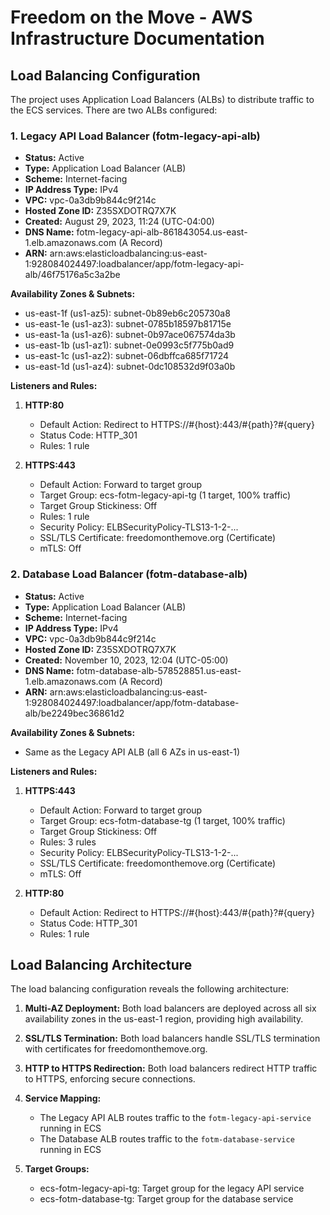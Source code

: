 # Freedom on the Move - AWS Infrastructure Documentation

## Load Balancing Configuration

The project uses Application Load Balancers (ALBs) to distribute traffic to the ECS services. There are two ALBs configured:

### 1. Legacy API Load Balancer (fotm-legacy-api-alb)

- **Status:** Active
- **Type:** Application Load Balancer (ALB)
- **Scheme:** Internet-facing
- **IP Address Type:** IPv4
- **VPC:** vpc-0a3db9b844c9f214c
- **Hosted Zone ID:** Z35SXDOTRQ7X7K
- **Created:** August 29, 2023, 11:24 (UTC-04:00)
- **DNS Name:** fotm-legacy-api-alb-861843054.us-east-1.elb.amazonaws.com (A Record)
- **ARN:** arn:aws:elasticloadbalancing:us-east-1:928084024497:loadbalancer/app/fotm-legacy-api-alb/46f75176a5c3a2be

**Availability Zones & Subnets:**
- us-east-1f (us1-az5): subnet-0b89eb6c205730a8
- us-east-1e (us1-az3): subnet-0785b18597b81715e
- us-east-1a (us1-az6): subnet-0b97ace067574da3b
- us-east-1b (us1-az1): subnet-0e0993c5f775b0ad9
- us-east-1c (us1-az2): subnet-06dbffca685f71724
- us-east-1d (us1-az4): subnet-0dc108532d9f03a0b

**Listeners and Rules:**
1. **HTTP:80**
   - Default Action: Redirect to HTTPS://#{host}:443/#{path}?#{query}
   - Status Code: HTTP_301
   - Rules: 1 rule

2. **HTTPS:443**
   - Default Action: Forward to target group
   - Target Group: ecs-fotm-legacy-api-tg (1 target, 100% traffic)
   - Target Group Stickiness: Off
   - Rules: 1 rule
   - Security Policy: ELBSecurityPolicy-TLS13-1-2-...
   - SSL/TLS Certificate: freedomonthemove.org (Certificate)
   - mTLS: Off

### 2. Database Load Balancer (fotm-database-alb)

- **Status:** Active
- **Type:** Application Load Balancer (ALB)
- **Scheme:** Internet-facing
- **IP Address Type:** IPv4
- **VPC:** vpc-0a3db9b844c9f214c
- **Hosted Zone ID:** Z35SXDOTRQ7X7K
- **Created:** November 10, 2023, 12:04 (UTC-05:00)
- **DNS Name:** fotm-database-alb-578528851.us-east-1.elb.amazonaws.com (A Record)
- **ARN:** arn:aws:elasticloadbalancing:us-east-1:928084024497:loadbalancer/app/fotm-database-alb/be2249bec36861d2

**Availability Zones & Subnets:**
- Same as the Legacy API ALB (all 6 AZs in us-east-1)

**Listeners and Rules:**
1. **HTTPS:443**
   - Default Action: Forward to target group
   - Target Group: ecs-fotm-database-tg (1 target, 100% traffic)
   - Target Group Stickiness: Off
   - Rules: 3 rules
   - Security Policy: ELBSecurityPolicy-TLS13-1-2-...
   - SSL/TLS Certificate: freedomonthemove.org (Certificate)
   - mTLS: Off

2. **HTTP:80**
   - Default Action: Redirect to HTTPS://#{host}:443/#{path}?#{query}
   - Status Code: HTTP_301
   - Rules: 1 rule

## Load Balancing Architecture

The load balancing configuration reveals the following architecture:

1. **Multi-AZ Deployment:** Both load balancers are deployed across all six availability zones in the us-east-1 region, providing high availability.

2. **SSL/TLS Termination:** Both load balancers handle SSL/TLS termination with certificates for freedomonthemove.org.

3. **HTTP to HTTPS Redirection:** Both load balancers redirect HTTP traffic to HTTPS, enforcing secure connections.

4. **Service Mapping:**
   - The Legacy API ALB routes traffic to the `fotm-legacy-api-service` running in ECS
   - The Database ALB routes traffic to the `fotm-database-service` running in ECS

5. **Target Groups:**
   - ecs-fotm-legacy-api-tg: Target group for the legacy API service
   - ecs-fotm-database-tg: Target group for the database service
